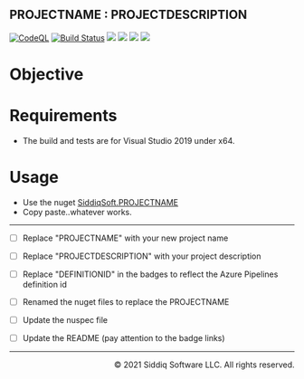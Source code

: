 PROJECTNAME : PROJECTDESCRIPTION
-------------------------------------------
<!-- badges -->
[![CodeQL](https://github.com/SiddiqSoft/PROJECTNAME/actions/workflows/codeql-analysis.yml/badge.svg)](https://github.com/SiddiqSoft/PROJECTNAME/actions/workflows/codeql-analysis.yml)
[![Build Status](https://dev.azure.com/siddiqsoft/siddiqsoft/_apis/build/status/SiddiqSoft.PROJECTNAME?branchName=main)](https://dev.azure.com/siddiqsoft/siddiqsoft/_build/latest?definitionId=DEFINITIONID&branchName=main)
![](https://img.shields.io/nuget/v/SiddiqSoft.PROJECTNAME)
![](https://img.shields.io/github/v/tag/SiddiqSoft/PROJECTNAME)
![](https://img.shields.io/azure-devops/tests/siddiqsoft/siddiqsoft/DEFINITIONID)
![](https://img.shields.io/azure-devops/coverage/siddiqsoft/siddiqsoft/DEFINITIONID)
<!-- end badges -->

# Objective


# Requirements
- The build and tests are for Visual Studio 2019 under x64.

# Usage
- Use the nuget [SiddiqSoft.PROJECTNAME](https://www.nuget.org/packages/SiddiqSoft.PROJECTNAME/)
- Copy paste..whatever works.

<hr/>

- [ ] Replace "PROJECTNAME" with your new project name
- [ ] Replace "PROJECTDESCRIPTION" with your project description
- [ ] Replace "DEFINITIONID" in the badges to reflect the Azure Pipelines definition id
- [ ] Renamed the nuget files to replace the PROJECTNAME
- [ ] Update the nuspec file
- [ ] Update the README (pay attention to the badge links)


<hr/>


<p align="right">
&copy; 2021 Siddiq Software LLC. All rights reserved.
</p>
